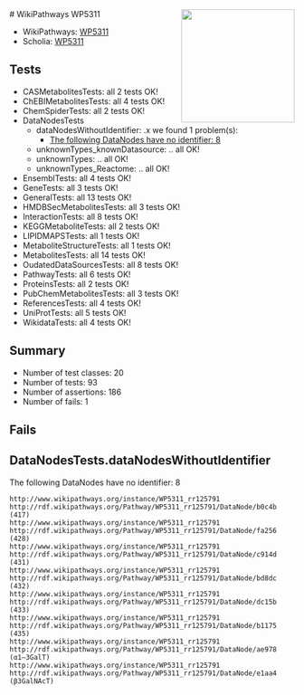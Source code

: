 <img style="float: right; width: 200px" src="https://upload.wikimedia.org/wikipedia/commons/thumb/8/83/Wplogo_with_text_500.png/640px-Wplogo_with_text_500.png" />
# WikiPathways WP5311

* WikiPathways: [WP5311](https://wikipathways.org/pathways/WP5311)
* Scholia: [WP5311](https://scholia.toolforge.org/wikipathways/WP5311)
## Tests
* CASMetabolitesTests: all 2 tests OK!
* ChEBIMetabolitesTests: all 4 tests OK!
* ChemSpiderTests: all 2 tests OK!
* DataNodesTests
    * dataNodesWithoutIdentifier: .x we found 1 problem(s):
        * [The following DataNodes have no identifier: 8](#d2d32fa7)
    * unknownTypes_knownDatasource: .. all OK!
    * unknownTypes: .. all OK!
    * unknownTypes_Reactome: .. all OK!
* EnsemblTests: all 4 tests OK!
* GeneTests: all 3 tests OK!
* GeneralTests: all 13 tests OK!
* HMDBSecMetabolitesTests: all 3 tests OK!
* InteractionTests: all 8 tests OK!
* KEGGMetaboliteTests: all 2 tests OK!
* LIPIDMAPSTests: all 1 tests OK!
* MetaboliteStructureTests: all 1 tests OK!
* MetabolitesTests: all 14 tests OK!
* OudatedDataSourcesTests: all 8 tests OK!
* PathwayTests: all 6 tests OK!
* ProteinsTests: all 2 tests OK!
* PubChemMetabolitesTests: all 3 tests OK!
* ReferencesTests: all 4 tests OK!
* UniProtTests: all 5 tests OK!
* WikidataTests: all 4 tests OK!


## Summary

* Number of test classes: 20
* Number of tests: 93
* Number of assertions: 186
* Number of fails: 1

## Fails

<a name="d2d32fa7" />

## DataNodesTests.dataNodesWithoutIdentifier

The following DataNodes have no identifier: 8
```
http://www.wikipathways.org/instance/WP5311_rr125791 http://rdf.wikipathways.org/Pathway/WP5311_rr125791/DataNode/b0c4b (417)
http://www.wikipathways.org/instance/WP5311_rr125791 http://rdf.wikipathways.org/Pathway/WP5311_rr125791/DataNode/fa256 (428)
http://www.wikipathways.org/instance/WP5311_rr125791 http://rdf.wikipathways.org/Pathway/WP5311_rr125791/DataNode/c914d (431)
http://www.wikipathways.org/instance/WP5311_rr125791 http://rdf.wikipathways.org/Pathway/WP5311_rr125791/DataNode/bd8dc (432)
http://www.wikipathways.org/instance/WP5311_rr125791 http://rdf.wikipathways.org/Pathway/WP5311_rr125791/DataNode/dc15b (433)
http://www.wikipathways.org/instance/WP5311_rr125791 http://rdf.wikipathways.org/Pathway/WP5311_rr125791/DataNode/b1175 (435)
http://www.wikipathways.org/instance/WP5311_rr125791 http://rdf.wikipathways.org/Pathway/WP5311_rr125791/DataNode/ae978 (α1–3GalT)
http://www.wikipathways.org/instance/WP5311_rr125791 http://rdf.wikipathways.org/Pathway/WP5311_rr125791/DataNode/e1aa4 (β3GalNAcT)
```

